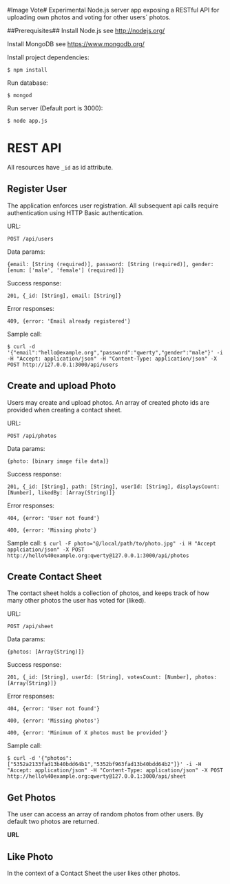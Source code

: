 #Image Vote#
Experimental Node.js server app exposing a RESTful API for uploading own photos and voting for other users´ photos.

##Prerequisites##
Install Node.js
  see http://nodejs.org/

Install MongoDB
  see https://www.mongodb.org/

Install project dependencies:

`$ npm install`

Run database:

`$ mongod`

Run server (Default port is 3000):

`$ node app.js`

REST API
========
All resources have `_id` as id attribute.

Register User
-------------
The application enforces user registration. All subsequent api calls require authentication using HTTP Basic authentication.

URL:

`POST /api/users`

Data params:

`{email: [String (required)], password: [String (required)], gender: [enum: ['male', 'female'] (required)]}`

Success response:

`201, {_id: [String], email: [String]}`

Error responses:

`409, {error: 'Email already registered'}`

Sample call:

`$ curl -d '{"email":"hello@example.org","password":"qwerty","gender":"male"}' -i -H "Accept: application/json" -H "Content-Type: application/json" -X POST http://127.0.0.1:3000/api/users`

Create and upload Photo
-----------------------
Users may create and upload photos. An array of created photo ids are provided when creating a contact sheet.

URL:

`POST /api/photos`

Data params:

`{photo: [binary image file data]}`

Success response:

`201, {_id: [String], path: [String], userId: [String], displaysCount: [Number], likedBy: [Array(String)]}`

Error responses:

`404, {error: 'User not found'}`

`400, {error: 'Missing photo'}`

Sample call:
`$ curl -F photo="@/local/path/to/photo.jpg" -i H "Accept applciation/json" -X POST http://hello%40example.org:qwerty@127.0.0.1:3000/api/photos`

Create Contact Sheet
--------------------
The contact sheet holds a collection of photos, and keeps track of how many other photos the user has voted for (liked).

URL:

`POST /api/sheet`

Data params:

`{photos: [Array(String)]}`

Success response:

`201, {_id: [String], userId: [String], votesCount: [Number], photos: [Array(String)]}`

Error responses:

`404, {error: 'User not found'}`

`400, {error: 'Missing photos'}`

`400, {error: 'Minimum of X photos must be provided'}`

Sample call:

`$ curl -d '{"photos":["5352a2133fad13b40bdd64b1","5352bf963fad13b40bdd64b2"]}' -i -H "Accept: application/json" -H "Content-Type: application/json" -X POST http://hello%40example.org:qwerty@127.0.0.1:3000/api/sheet`

Get Photos
----------
The user can access an array of random photos from other users. By default two photos are returned.

**URL**

Like Photo
----------
In the context of a Contact Sheet the user likes other photos.
